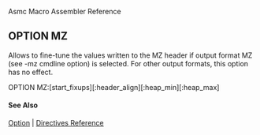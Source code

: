 Asmc Macro Assembler Reference

## OPTION MZ

Allows to fine-tune the values written to the MZ header if output format MZ (see -mz cmdline option) is selected. For other output formats, this option has no effect.

OPTION MZ:[start_fixups][:header_align][:heap_min][:heap_max]

#### See Also

[Option](option.md) | [Directives Reference](readme.md)
